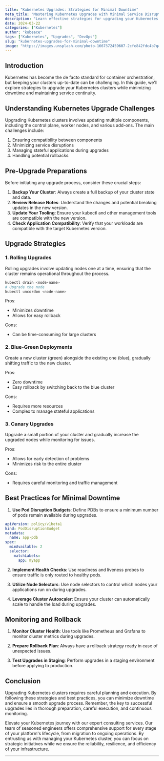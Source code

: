 ```yaml
---
title: "Kubernetes Upgrades: Strategies for Minimal Downtime"
meta_title: "Mastering Kubernetes Upgrades with Minimal Service Disruption"
description: "Learn effective strategies for upgrading your Kubernetes clusters while ensuring minimal downtime and maintaining service continuity."
date: 2024-03-22
categories: ["Kubernetes"]
author: "kubeace"
tags: ["Kubernetes", "Upgrades", "DevOps"]
slug: "kubernetes-upgrades-for-minimal-downtime"
image: "https://images.unsplash.com/photo-1667372459607-2cfe842fdc4b?q=80&w=4632"
---
```


## Introduction

Kubernetes has become the de facto standard for container orchestration, but keeping your clusters up-to-date can be challenging. In this guide, we'll explore strategies to upgrade your Kubernetes clusters while minimizing downtime and maintaining service continuity.

## Understanding Kubernetes Upgrade Challenges

Upgrading Kubernetes clusters involves updating multiple components, including the control plane, worker nodes, and various add-ons. The main challenges include:

1. Ensuring compatibility between components
2. Minimizing service disruptions
3. Managing stateful applications during upgrades
4. Handling potential rollbacks

## Pre-Upgrade Preparations

Before initiating any upgrade process, consider these crucial steps:

1. **Backup Your Cluster**: Always create a full backup of your cluster state and data.
2. **Review Release Notes**: Understand the changes and potential breaking updates in the new version.
3. **Update Your Tooling**: Ensure your kubectl and other management tools are compatible with the new version.
4. **Check Application Compatibility**: Verify that your workloads are compatible with the target Kubernetes version.

## Upgrade Strategies

### 1. Rolling Upgrades

Rolling upgrades involve updating nodes one at a time, ensuring that the cluster remains operational throughout the process.

```bash
kubectl drain <node-name>
# Upgrade the node
kubectl uncordon <node-name>
```

Pros:
- Minimizes downtime
- Allows for easy rollback

Cons:
- Can be time-consuming for large clusters

### 2. Blue-Green Deployments

Create a new cluster (green) alongside the existing one (blue), gradually shifting traffic to the new cluster.

Pros:
- Zero downtime
- Easy rollback by switching back to the blue cluster

Cons:
- Requires more resources
- Complex to manage stateful applications

### 3. Canary Upgrades

Upgrade a small portion of your cluster and gradually increase the upgraded nodes while monitoring for issues.

Pros:
- Allows for early detection of problems
- Minimizes risk to the entire cluster

Cons:
- Requires careful monitoring and traffic management

## Best Practices for Minimal Downtime

1. **Use Pod Disruption Budgets**: Define PDBs to ensure a minimum number of pods remain available during upgrades.

```yaml
apiVersion: policy/v1beta1
kind: PodDisruptionBudget
metadata:
  name: app-pdb
spec:
  minAvailable: 2
  selector:
    matchLabels:
      app: myapp
```

2. **Implement Health Checks**: Use readiness and liveness probes to ensure traffic is only routed to healthy pods.

3. **Utilize Node Selectors**: Use node selectors to control which nodes your applications run on during upgrades.

4. **Leverage Cluster Autoscaler**: Ensure your cluster can automatically scale to handle the load during upgrades.

## Monitoring and Rollback

1. **Monitor Cluster Health**: Use tools like Prometheus and Grafana to monitor cluster metrics during upgrades.

2. **Prepare Rollback Plan**: Always have a rollback strategy ready in case of unexpected issues.

3. **Test Upgrades in Staging**: Perform upgrades in a staging environment before applying to production.

## Conclusion

Upgrading Kubernetes clusters requires careful planning and execution. By following these strategies and best practices, you can minimize downtime and ensure a smooth upgrade process. Remember, the key to successful upgrades lies in thorough preparation, careful execution, and continuous monitoring.

Elevate your Kubernetes journey with our expert consulting services. Our team of seasoned engineers offers comprehensive support for every stage of your platform's lifecycle, from migration to ongoing operations. By entrusting us with managing your Kubernetes cluster, you can focus on strategic initiatives while we ensure the reliability, resilience, and efficiency of your infrastructure.

---
